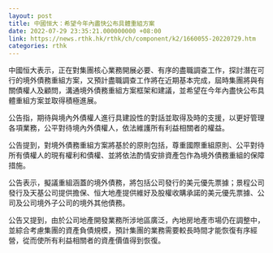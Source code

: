 ```yaml
---
layout: post
title: 中國恒大：希望今年內盡快公布具體重組方案
date: 2022-07-29 23:35:21.000000000 +08:00
link: https://news.rthk.hk/rthk/ch/component/k2/1660055-20220729.htm
categories: rthk
---
```


中國恒大表示，正在對集團核心業務開展必要、有序的盡職調查工作，探討潛在可行的境外債務重組方案，又預計盡職調查工作將在近期基本完成，屆時集團將與有關債權人及顧問，溝通境外債務重組方案框架和建議，並希望在今年內盡快公布具體重組方案並取得積極進展。

公告指，期待與境內外債權人進行具建設性的對話並取得及時的支援，以更好管理各項業務，公平對待境內外債權人，依法維護所有利益相關者的權益。

公告提到，對境外債務重組方案將基於的原則包括，尊重國際重組原則、公平對待所有債權人的現有權利和債權、並將依法酌情安排資產包作為境外債務重組的保障措施。

公告表示，擬議重組涵蓋的境外債務，將包括公司發行的美元優先票據；景程公司發行及天基公司提供擔保、恒大地產提供維好及股權收購承諾的美元優先票據、公司及公司境外子公司的境外其他債務。

公告又提到，由於公司地產開發業務所涉地區廣泛，內地房地產市場仍在調整中，並綜合考慮集團的資產負債規模，預計集團的業務需要較長時間才能恢復有序經營，從而使所有利益相關者的資產價值得到恢復。
